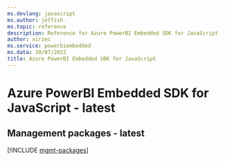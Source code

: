 ```yaml
---
ms.devlang: javascript
ms.author: jeffish
ms.topic: reference
description: Reference for Azure PowerBI Embedded SDK for JavaScript
author: xirzec
ms.service: powerbiembedded
ms.data: 10/07/2022
title: Azure PowerBI Embedded SDK for JavaScript
---
```

# Azure PowerBI Embedded SDK for JavaScript - latest

## Management packages - latest
[!INCLUDE [mgmt-packages](powerbi-embedded-mgmt-index.md)]